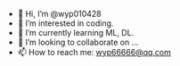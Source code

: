 - 👋 Hi, I’m @wyp010428
- 👀 I’m interested in coding.
- 🌱 I’m currently learning ML, DL.
- 💞️ I’m looking to collaborate on ...
- 📫 How to reach me: wyp66666@qq.com

<!---
wyp010428/wyp010428 is a ✨ special ✨ repository because its `README.md` (this file) appears on your GitHub profile.
You can click the Preview link to take a look at your changes.
--->
